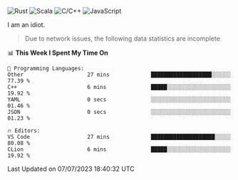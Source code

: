 ![Rust](https://img.shields.io/badge/Rust-000000?style=flat-square&logo=rust&logoColor=white)
![Scala](https://img.shields.io/badge/Scala-DC322F?style=flat-square&logo=Scala)
![C/C++](https://img.shields.io/badge/C++-00599c?style=flat-square&logo=C%2B%2B)
![JavaScript](https://img.shields.io/badge/JavaScript-323330?style=flat-square&logo=javascript&logoColor=F7DF1E)

I am an idiot.

> Due to network issues, the following data statistics are incomplete

<!--START_SECTION:waka-->
📊 **This Week I Spent My Time On** 

```text
💬 Programming Languages: 
Other                    27 mins             ███████████████████░░░░░░   77.39 % 
C++                      6 mins              █████░░░░░░░░░░░░░░░░░░░░   19.92 % 
YAML                     0 secs              ░░░░░░░░░░░░░░░░░░░░░░░░░   01.46 % 
JSON                     0 secs              ░░░░░░░░░░░░░░░░░░░░░░░░░   01.23 % 

🔥 Editors: 
VS Code                  27 mins             ████████████████████░░░░░   80.08 % 
CLion                    6 mins              █████░░░░░░░░░░░░░░░░░░░░   19.92 % 
```


 Last Updated on 07/07/2023 18:40:32 UTC
<!--END_SECTION:waka-->
